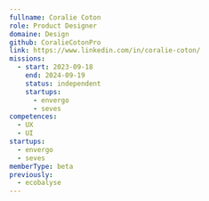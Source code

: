 ```yaml
---
fullname: Coralie Coton
role: Product Designer
domaine: Design
github: CoralieCotonPro
link: https://www.linkedin.com/in/coralie-coton/
missions:
  - start: 2023-09-18
    end: 2024-09-19
    status: independent
    startups:
      - envergo
      - seves
competences:
  - UX
  - UI
startups:
  - envergo
  - seves
memberType: beta
previously:
  - ecobalyse
---
```


